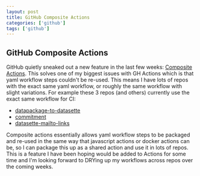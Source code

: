 ```yaml
---
layout: post
title: GitHub Composite Actions
categories: ['github']
tags: ['github']
---
```


## GitHub Composite Actions

GitHub quietly sneaked out a new feature in the last few weeks: [Composite Actions](https://docs.github.com/en/actions/creating-actions/creating-a-composite-action). This solves one of my biggest issues with GH Actions which is that yaml workflow steps couldn't be re-used. This means I have lots of repos with the exact same yaml workflow, or roughly the same workflow with slight variations. For example these 3 repos (and others) currently use the exact same workflow for CI:

* [datapackage-to-datasette](https://github.com/chris48s/datapackage-to-datasette/blob/1db8e836f588d0d1b65fbef56bcfa4ccc79d871b/.github/workflows/test.yml)
* [commitment](https://github.com/chris48s/commitment/blob/fa634b9e6c4291052af5160421274c194d5eef3e/.github/workflows/test.yml)
* [datasette-mailto-links](https://github.com/chris48s/datasette-mailto-links/blob/705aae608f839fbdff787971957291ec01f30d3f/.github/workflows/test.yml)

Composite actions essentially allows yaml workflow steps to be packaged and re-used in the same way that javascript actions or docker actions can be, so I can package this up as a shared action and use it in lots of repos. This is a feature I have been hoping would be added to Actions for some time and I'm looking forward to DRYing up my workflows across repos over the coming weeks.

